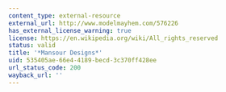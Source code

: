 ```yaml
---
content_type: external-resource
external_url: http://www.modelmayhem.com/576226
has_external_license_warning: true
license: https://en.wikipedia.org/wiki/All_rights_reserved
status: valid
title: '*Mansour Designs*'
uid: 535405ae-66e4-4189-becd-3c370ff428ee
url_status_code: 200
wayback_url: ''
---
```

